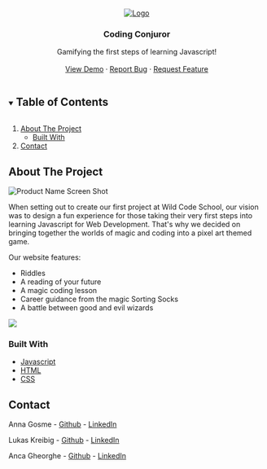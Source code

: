 <br />
<p align="center">
  <a href="https://github.com/lukaskreibig/codingConjurors">
    <img src="https://res.cloudinary.com/octavian2111/image/upload/v1623010816/CodingConjuror-screenshot_zp06zd.png" alt="Logo" >
  </a>

  <h3 align="center">Coding Conjuror</h3>

  <p align="center">
 Gamifying the first steps of learning Javascript!
    <br />
    <br />
    <a href="https://lukaskreibig.github.io/codingConjurors/">View Demo</a>
    ·
    <a href="https://github.com/lukaskreibig/codingConjurors/issues">Report Bug</a>
    ·
    <a href="https://github.com/lukaskreibig/codingConjurors/issues">Request Feature</a>
  </p>
</p>

<!-- TABLE OF CONTENTS -->
<details open="open">
  <summary><h2 style="display: inline-block">Table of Contents</h2></summary>
  <ol>
    <li>
      <a href="#about-the-project">About The Project</a>
      <ul>
        <li><a href="#built-with">Built With</a></li>
      </ul>
    </li>
    <li><a href="#contact">Contact</a></li>
  </ol>
</details>

<!-- ABOUT THE PROJECT -->
## About The Project
![Product Name Screen Shot](https://res.cloudinary.com/octavian2111/image/upload/v1623010921/coding-conjurors-logo_kbqfrl.png)

When setting out to create our first project at Wild Code School, our vision was to design a fun experience for those taking their very first steps into learning Javascript for Web Development. That's why we decided on bringing together the worlds of magic and coding into a pixel art themed game.

Our website features:

* Riddles
* A reading of your future
* A magic coding lesson
* Career guidance from the magic Sorting Socks
* A battle between good and evil wizards 

![](https://res.cloudinary.com/octavian2111/image/upload/v1622548446/Screenshot_2021-06-01_at_13.53.51_z9zfb1.png)

### Built With

* [Javascript](https://www.javascript.com/)
* [HTML](https://html.com/)
* [CSS](https://www.w3.org/Style/CSS/Overview.en.html)

<!-- CONTACT -->
## Contact

Anna Gosme - [Github](https://github.com/AnnaGosme) - [LinkedIn](https://www.linkedin.com/in/anna-gosme/)  

Lukas Kreibig - [Github](https://github.com/lukaskreibig) - [LinkedIn](https://www.linkedin.com/in/lukas-kreibig/)


Anca Gheorghe - [Github](https://github.com/anca2196) -  [LinkedIn](https://www.linkedin.com/in/anca-laura-gheorghe/)
